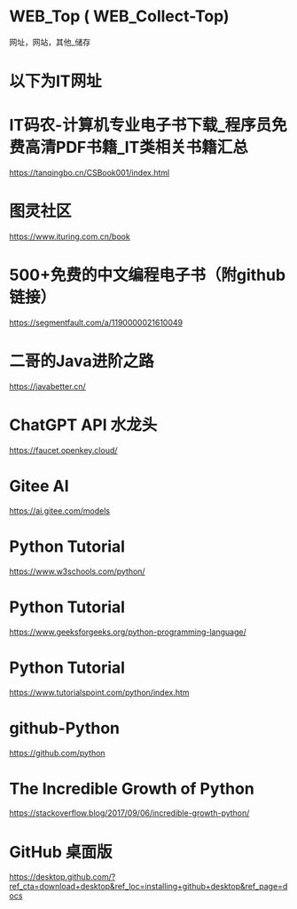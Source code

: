 # WEB_Top ( WEB_Collect-Top)
网址，网站，其他_储存
#
# 以下为IT网址
# IT码农-计算机专业电子书下载_程序员免费高清PDF书籍_IT类相关书籍汇总
https://tanqingbo.cn/CSBook001/index.html

# 图灵社区
https://www.ituring.com.cn/book

# 500+免费的中文编程电子书（附github链接）
https://segmentfault.com/a/1190000021610049

# 二哥的Java进阶之路
https://javabetter.cn/

# ChatGPT API 水龙头
https://faucet.openkey.cloud/

# Gitee AI
https://ai.gitee.com/models

# Python Tutorial
https://www.w3schools.com/python/

# Python Tutorial
https://www.geeksforgeeks.org/python-programming-language/

# Python Tutorial
https://www.tutorialspoint.com/python/index.htm

# github-Python
https://github.com/python

# The Incredible Growth of Python
https://stackoverflow.blog/2017/09/06/incredible-growth-python/

# GitHub 桌面版
https://desktop.github.com/?ref_cta=download+desktop&ref_loc=installing+github+desktop&ref_page=docs




